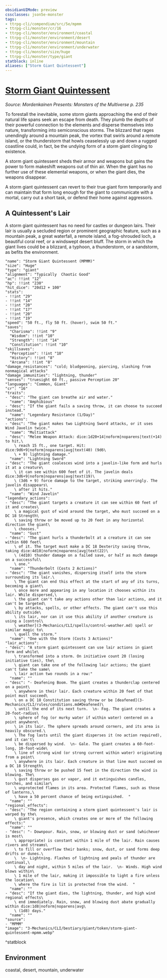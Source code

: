 ```yaml
---
obsidianUIMode: preview
cssclasses: json5e-monster
tags:
- ttrpg-cli/compendium/src/5e/mpmm
- ttrpg-cli/monster/cr/16
- ttrpg-cli/monster/environment/coastal
- ttrpg-cli/monster/environment/desert
- ttrpg-cli/monster/environment/mountain
- ttrpg-cli/monster/environment/underwater
- ttrpg-cli/monster/size/huge
- ttrpg-cli/monster/type/giant
statblock: inline
aliases: ["Storm Giant Quintessent"]
---
```

# [Storm Giant Quintessent](3-Mechanics\CLI\bestiary\giant/storm-giant-quintessent-mpmm.md)
*Source: Mordenkainen Presents: Monsters of the Multiverse p. 235*  

To forestall the inevitable, some storm giants approaching the end of their natural life spans seek an escape from death. They plumb the depths of their powerful connection to the elements and disperse themselves into nature, transforming into semiconscious storms. The blizzard that rages unendingly around a mountain peak, the vortex that swirls around a remote island, or the thunderstorm that howls ceaselessly up and down a rugged coastline could, in fact, be the undying form of a storm giant clinging to existence.

A storm giant quintessent sheds their armor and weapons but gains the power to form makeshift weapons out of thin air. When the giant has no further use of these elemental weapons, or when the giant dies, the weapons disappear.

A storm giant quintessent can revert to their true giant form temporarily and can maintain that form long enough for the giant to communicate with a mortal, carry out a short task, or defend their home against aggressors.

## A Quintessent's Lair

A storm giant quintessent has no need for castles or dungeon lairs. Their lair is usually a secluded region or prominent geographic feature, such as a mountain peak, a great waterfall, a remote island, a fog-shrouded loch, a beautiful coral reef, or a windswept desert bluff. The storm in which the giant lives could be a blizzard, a typhoon, a thunderstorm, or a sandstorm, as befits the environment.

```statblock
"name": "Storm Giant Quintessent (MPMM)"
"size": "Huge"
"type": "giant"
"alignment": "Typically  Chaotic Good"
"ac": !!int "12"
"hp": !!int "230"
"hit_dice": "20d12 + 100"
"stats":
- !!int "29"
- !!int "14"
- !!int "20"
- !!int "17"
- !!int "20"
- !!int "19"
"speed": "50 ft., fly 50 ft. (hover), swim 50 ft."
"saves":
  "Charisma": !!int "9"
  "Wisdom": !!int "10"
  "Strength": !!int "14"
  "Constitution": !!int "10"
"skillsaves":
  "Perception": !!int "10"
  "History": !!int "8"
  "Arcana": !!int "8"
"damage_resistances": "cold; bludgeoning, piercing, slashing from nonmagical attacks"
"damage_immunities": "lightning, thunder"
"senses": "truesight 60 ft., passive Perception 20"
"languages": "Common, Giant"
"cr": "16"
"traits":
- "desc": "The giant can breathe air and water."
  "name": "Amphibious"
- "desc": "If the giant fails a saving throw, it can choose to succeed instead."
  "name": "Legendary Resistance (1/Day)"
"actions":
- "desc": "The giant makes two Lightning Sword attacks, or it uses Wind Javelin twice."
  "name": "Multiattack"
- "desc": "Melee Weapon Attack: dice:1d20+14|noform|noparens|text(+14) to hit,\
    \ reach 15 ft., one target. Hit: dice:9d6+9|noform|noparens|avg|text(40) (9d6\
    \ + 9) lightning damage."
  "name": "Lightning Sword"
- "desc": "The giant coalesces wind into a javelin-like form and hurls it at a creature\
    \ it can see within 600 feet of it. The javelin deals dice:3d6+9|noform|noparens|avg|text(19)\
    \ (3d6 + 9) force damage to the target, striking unerringly. The javelin disappears\
    \ after it hits."
  "name": "Wind Javelin"
"legendary_actions":
- "desc": "The giant targets a creature it can see within 60 feet of it and creates\
    \ a magical gust of wind around the target, who must succeed on a DC 18 Strength\
    \ saving throw or be moved up to 20 feet in any horizontal direction the giant\
    \ chooses."
  "name": "Gust"
- "desc": "The giant hurls a thunderbolt at a creature it can see within 600 feet\
    \ of it. The target must make a DC 18 Dexterity saving throw, taking dice:4d10|noform|noparens|avg|text(22)\
    \ (4d10) thunder damage on a failed save, or half as much damage on a successful\
    \ one."
  "name": "Thunderbolt (Costs 2 Actions)"
- "desc": "The giant vanishes, dispersing itself into the storm surrounding its lair.\
    \ The giant can end this effect at the start of any of its turns, becoming a giant\
    \ once more and appearing in any location it chooses within its lair. While dispersed,\
    \ the giant can't take any actions other than lair actions, and it can't be targeted\
    \ by attacks, spells, or other effects. The giant can't use this ability outside\
    \ its lair, nor can it use this ability if another creature is using a [control\
    \ weather](3-Mechanics/CLI/spells/control-weather.md) spell or similar magic to\
    \ quell the storm."
  "name": "One with the Storm (Costs 3 Actions)"
"lair_actions":
- "desc": "A storm giant quintessent can use lair actions in giant form and while\
    \ transformed into a storm. On initiative count 20 (losing initiative ties), the\
    \ giant can take one of the following lair actions; the giant can't take the same\
    \ lair action two rounds in a row:"
  "name": ""
- "desc": "- Deafening Boom. The giant creates a thunderclap centered on a point\
    \ anywhere in their lair. Each creature within 20 feet of that point must succeed\
    \ on a DC 18 Constitution saving throw or be [deafened](3-Mechanics/CLI/rules/conditions.md#Deafened)\
    \ until the end of its next turn.  \n- Fog. The giant creates a 20-foot-radius\
    \ sphere of fog (or murky water if within water) centered on a point anywhere\
    \ in its lair. The sphere spreads around corners, and its area is heavily obscured.\
    \ The fog lasts until the giant disperses it (no action required), and it can't\
    \ be dispersed by wind.  \n- Gale. The giant creates a 60-foot-long, 10-foot-wide\
    \ line of strong wind (or strong current within water) originating from a point\
    \ anywhere in its lair. Each creature in that line must succeed on a DC 18 Strength\
    \ saving throw or be pushed 15 feet in the direction the wind is blowing. The\
    \ gust disperses gas or vapor, and it extinguishes candles, torches, and similar\
    \ unprotected flames in its area. Protected flames, such as those of lanterns,\
    \ have a 50 percent chance of being extinguished.  "
  "name": ""
"regional_effects":
- "desc": "The region containing a storm giant quintessent's lair is warped by the\
    \ giant's presence, which creates one or more of the following effects:"
  "name": ""
- "desc": "- Downpour. Rain, snow, or blowing dust or sand (whichever is most\
    \ appropriate) is constant within 1 mile of the lair. Rain causes rivers and streams\
    \ to fill or overflow their banks; snow, dust, or sand forms deep drifts or dunes.\
    \  \n- Lightning. Flashes of lightning and peals of thunder are continual,\
    \ day and night, within 5 miles of the lair.  \n- Winds. High wind blows within\
    \ 1 mile of the lair, making it impossible to light a fire unless the location\
    \ where the fire is lit is protected from the wind.  "
  "name": ""
- "desc": "If the giant dies, the lightning, thunder, and high wind regional effects\
    \ end immediately. Rain, snow, and blowing dust abate gradually within dice:1d8|noform|noparens|avg\
    \ (1d8) days."
  "name": ""
"source":
- "MPMM"
"image": "3-Mechanics/CLI/bestiary/giant/token/storm-giant-quintessent-mpmm.webp"
```
^statblock

## Environment

coastal, desert, mountain, underwater